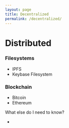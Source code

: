 ```yaml
---
layout: page
title: Decentralized
permalink: /decentralized/
---
```


# Distributed

### Filesystems

- IPFS
- Keybase Filesystem

### Blockchain

- Bitcoin
- Ethereum

What else do I need to know?

- 